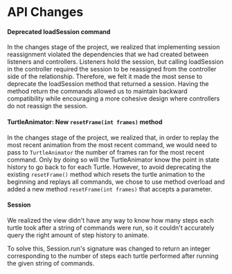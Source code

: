 # API Changes

#### Deprecated loadSession command

In the changes stage of the project, we realized that implementing session reassignment violated the
dependencies that we had created between listeners and controllers. Listeners hold the session, but
calling loadSession in the controller required the session to be reassigned from the controller side
of the relationship. Therefore, we felt it made the most sense to deprecate the loadSession method
that returned a session. Having the method return the commands allowed us to
maintain backward compatibility while encouraging a more cohesive design where controllers do not
reassign the session.

#### TurtleAnimator: New `resetFrame(int frames)` method

In the changes stage of the project, we realized that, in order to replay the most recent animation
from the most recent command, we would need to pass to `TurtleAnimator` the number of frames ran for
the most recent command. Only by doing so will the TurtleAnimator know the point in state history to
go back to for each Turtle. However, to avoid deprecating the existing `resetFrame()` method which
resets the turtle animation to the beginning and replays all commands, we chose to use method
overload and added a new method `resetFrame(int frames)` that accepts a parameter.

#### Session

We realized the view didn't have any way to know how many steps each turtle took after 
a string of commands were run, so it couldn't accurately query the right amount of step history to
animate.

To solve this, Session.run's signature was changed to return an integer corresponding to the number
of steps each turtle performed after running the given string of commands.
